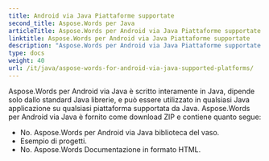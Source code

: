```yaml
---
title: Android via Java Piattaforme supportate
second_title: Aspose.Words per Java
articleTitle: Aspose.Words per Android via Java Piattaforme supportate
linktitle: Aspose.Words per Android via Java Piattaforme supportate
description: "Aspose.Words per Android via Java Piattaforme supportate."
type: docs
weight: 40
url: /it/java/aspose-words-for-android-via-java-supported-platforms/
---
```


Aspose.Words per Android via Java è scritto interamente in Java, dipende solo dallo standard Java librerie, e può essere utilizzato in qualsiasi Java applicazione su qualsiasi piattaforma supportata da Java. Aspose.Words per Android via Java è fornito come download ZIP e contiene quanto segue:

- No. Aspose.Words per Android via Java biblioteca del vaso.
- Esempio di progetti.
- No. Aspose.Words Documentazione in formato HTML.






